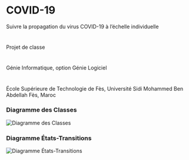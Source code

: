 # COVID-19
Suivre la propagation du virus COVID-19 à l’échelle individuelle
#
Projet de classe 
#
Génie Informatique, option Génie Logiciel
#
École Supérieure de Technologie de Fès, Université Sidi Mohammed Ben Abdellah
Fès, Maroc
###  Diagramme des Classes
![Diagramme des Classes](https://github.com/Abdourahamane709/COVID-19/blob/main/conception.png)
### Diagramme États-Transitions
![Diagramme États-Transitions](https://github.com/Abdourahamane709/COVID-19/blob/main/conception-etat.png)
